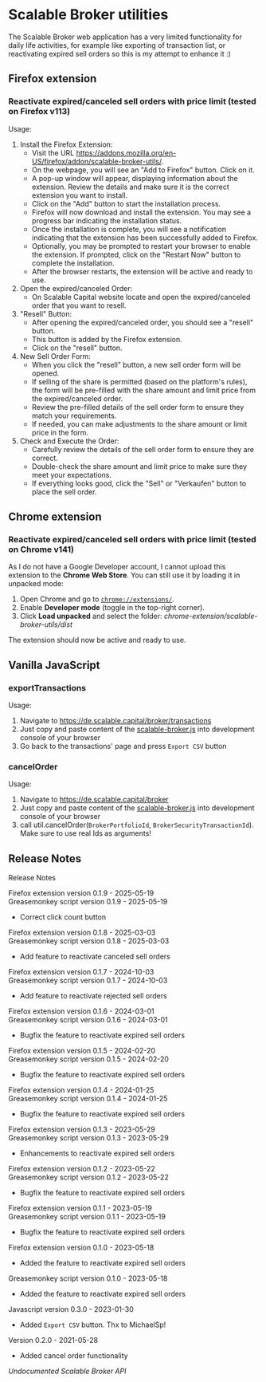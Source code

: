 # Scalable Broker utilities

The Scalable Broker web application has a very limited functionality for daily life activities, for example like exporting of transaction list, or reactivating expired sell orders
so this is my attempt to enhance it :)

## Firefox extension
### Reactivate expired/canceled sell orders with price limit (tested on Firefox v113)
Usage:
1. Install the Firefox Extension:
   - Visit the URL https://addons.mozilla.org/en-US/firefox/addon/scalable-broker-utils/.
   - On the webpage, you will see an "Add to Firefox" button. Click on it.
   - A pop-up window will appear, displaying information about the extension. Review the details and make sure it is the correct extension you want to install.
   - Click on the "Add" button to start the installation process.
   - Firefox will now download and install the extension. You may see a progress bar indicating the installation status.
   - Once the installation is complete, you will see a notification indicating that the extension has been successfully added to Firefox.
   - Optionally, you may be prompted to restart your browser to enable the extension. If prompted, click on the "Restart Now" button to complete the installation.
   - After the browser restarts, the extension will be active and ready to use.
2. Open the expired/canceled Order:
   - On Scalable Capital website locate and open the expired/canceled order that you want to resell.
3. "Resell" Button:
   - After opening the expired/canceled order, you should see a "resell" button.
   - This button is added by the Firefox extension.
   - Click on the "resell" button.
4. New Sell Order Form:
   - When you click the "resell" button, a new sell order form will be opened.
   - If selling of the share is permitted (based on the platform's rules), the form will be pre-filled with the share amount and limit price from the expired/canceled order.
   - Review the pre-filled details of the sell order form to ensure they match your requirements.
   - If needed, you can make adjustments to the share amount or limit price in the form.
5. Check and Execute the Order:
   - Carefully review the details of the sell order form to ensure they are correct.
   - Double-check the share amount and limit price to make sure they meet your expectations.
   - If everything looks good, click the "Sell" or "Verkaufen" button to place the sell order.

## Chrome extension
### Reactivate expired/canceled sell orders with price limit (tested on Chrome v141)
As I do not have a Google Developer account, I cannot upload this extension to the **Chrome Web Store**. You can still use it by loading it in unpacked mode:
1. Open Chrome and go to [`chrome://extensions/`](chrome://extensions/).
2. Enable **Developer mode** (toggle in the top-right corner).
3. Click **Load unpacked** and select the folder: *chrome-extension/scalable-broker-utils/dist*

The extension should now be active and ready to use.

## Vanilla JavaScript
### exportTransactions

Usage:
1. Navigate to https://de.scalable.capital/broker/transactions
2. Just copy and paste content of the [scalable-broker.js](src/scalable-broker.js) into development console of your browser
3. Go back to the transactions' page and press `Export CSV` button    

### cancelOrder

Usage:
1. Navigate to https://de.scalable.capital/broker
2. Just copy and paste content of the [scalable-broker.js](src/scalable-broker.js) into development console of your browser
3. call util.cancelOrder(`BrokerPortfolioId`, `BrokerSecurityTransactionId`). Make sure to use real Ids as arguments!

## Release Notes

Release Notes

Firefox extension version 0.1.9 - 2025-05-19\
Greasemonkey script version 0.1.9 - 2025-05-19

+ Correct click count button

Firefox extension version 0.1.8 - 2025-03-03\
Greasemonkey script version 0.1.8 - 2025-03-03

+ Add feature to reactivate canceled sell orders

Firefox extension version 0.1.7 - 2024-10-03\
Greasemonkey script version 0.1.7 - 2024-10-03

+ Add feature to reactivate rejected sell orders

Firefox extension version 0.1.6 - 2024-03-01\
Greasemonkey script version 0.1.6 - 2024-03-01

+ Bugfix the feature to reactivate expired sell orders

Firefox extension version 0.1.5 - 2024-02-20\
Greasemonkey script version 0.1.5 - 2024-02-20

+ Bugfix the feature to reactivate expired sell orders

Firefox extension version 0.1.4 - 2024-01-25\
Greasemonkey script version 0.1.4 - 2024-01-25

+ Bugfix the feature to reactivate expired sell orders

Firefox extension version 0.1.3 - 2023-05-29\
Greasemonkey script version 0.1.3 - 2023-05-29

+ Enhancements to reactivate expired sell orders

Firefox extension version 0.1.2 - 2023-05-22\
Greasemonkey script version 0.1.2 - 2023-05-22

+ Bugfix the feature to reactivate expired sell orders

Firefox extension version 0.1.1 - 2023-05-19\
Greasemonkey script version 0.1.1 - 2023-05-19

+ Bugfix the feature to reactivate expired sell orders

Firefox extension version 0.1.0 - 2023-05-18

+ Added the feature to reactivate expired sell orders

Greasemonkey script version 0.1.0 - 2023-05-18

+ Added the feature to reactivate expired sell orders

Javascript version 0.3.0 - 2023-01-30

+ Added `Export CSV` button. Thx to MichaelSp!

Version 0.2.0 - 2021-05-28

+ Added cancel order functionality


*Undocumented Scalable Broker API*
